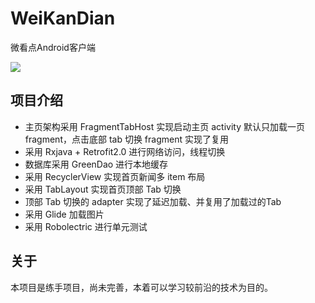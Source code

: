 # WeiKanDian
微看点Android客户端

![](http://7xijtp.com1.z0.glb.clouddn.com/wkd_pic.png?imageView/1/w/480/h/800)

## 项目介绍
* 主页架构采用 FragmentTabHost 实现启动主页 activity 默认只加载一页 fragment，点击底部 tab 切换 fragment 实现了复用
* 采用 Rxjava + Retrofit2.0 进行网络访问，线程切换
* 数据库采用 GreenDao 进行本地缓存
* 采用 RecyclerView 实现首页新闻多 item 布局
* 采用 TabLayout 实现首页顶部 Tab 切换
* 顶部 Tab 切换的 adapter 实现了延迟加载、并复用了加载过的Tab
* 采用 Glide 加载图片
* 采用 Robolectric 进行单元测试

## 关于
本项目是练手项目，尚未完善，本着可以学习较前沿的技术为目的。
